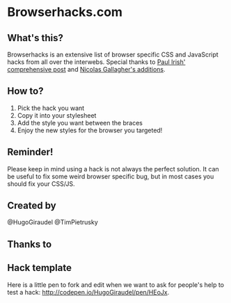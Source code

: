 Browserhacks.com
================

What's this?
------------

Browserhacks is an extensive list of browser specific CSS and JavaScript hacks from all over the interwebs. Special thanks to [Paul Irish' comprehensive post](http://paulirish.com/2009/browser-specific-css-hacks/) and [Nicolas Gallagher's additions](https://gist.github.com/necolas/983116).

How to?
-------

1. Pick the hack you want
2. Copy it into your stylesheet
3. Add the style you want between the braces
4. Enjoy the new styles for the browser you targeted!

Reminder!
---------

Please keep in mind using a hack is not always the perfect solution. It can be useful to fix some weird browser specific bug, but in most cases you should fix your CSS/JS.

Created by
---------

@HugoGiraudel
@TimPietrusky

Thanks to
---------


Hack template
---------

Here is a little pen to fork and edit when we want to ask for people's help to test a hack: http://codepen.io/HugoGiraudel/pen/HEoJx.
